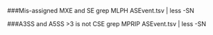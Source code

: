 ###Mis-assigned MXE and SE
grep MLPH ASEvent.tsv | less -SN

###A3SS and A5SS >3 is not CSE
grep MPRIP ASEvent.tsv | less -SN
